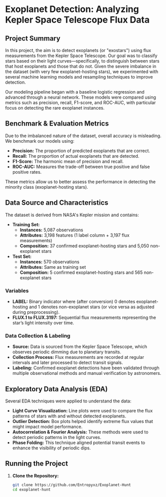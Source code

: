 # Exoplanet Detection: Analyzing Kepler Space Telescope Flux Data

## Project Summary

In this project, the aim is to detect exoplanets (or "exostars") using flux measurements from the Kepler Space Telescope. Our goal was to classify stars based on their light curves—specifically, to distinguish between stars that host exoplanets and those that do not. Given the severe imbalance in the dataset (with very few exoplanet-hosting stars), we experimented with several machine learning models and resampling techniques to improve detection.

Our modeling pipeline began with a baseline logistic regression and advanced through a neural network. These models were compared using metrics such as precision, recall, F1-score, and ROC-AUC, with particular focus on detecting the rare exoplanet instances.

## Benchmark & Evaluation Metrics

Due to the imbalanced nature of the dataset, overall accuracy is misleading. We benchmark our models using:
- **Precision:** The proportion of predicted exoplanets that are correct.
- **Recall:** The proportion of actual exoplanets that are detected.
- **F1-Score:** The harmonic mean of precision and recall.
- **ROC-AUC:** Measures the trade-off between true positive and false positive rates.

These metrics allow us to better assess the performance in detecting the minority class (exoplanet-hosting stars).

## Data Source and Characteristics

The dataset is derived from NASA's Kepler mission and contains:

- **Training Set:**
  - **Instances:** 5,087 observations
  - **Attributes:** 3,198 features (1 label column + 3,197 flux measurements)
  - **Composition:** 37 confirmed exoplanet-hosting stars and 5,050 non-exoplanet stars
- **Test Set:**
  - **Instances:** 570 observations
  - **Attributes:** Same as training set
  - **Composition:** 5 confirmed exoplanet-hosting stars and 565 non-exoplanet stars

### Variables

- **LABEL:** Binary indicator where (after conversion) 0 denotes exoplanet-hosting and 1 denotes non-exoplanet stars (or vice versa as adjusted during preprocessing).
- **FLUX.1 to FLUX.3197:** Sequential flux measurements representing the star’s light intensity over time.

### Data Collection & Labeling

- **Source:** Data is sourced from the Kepler Space Telescope, which observes periodic dimming due to planetary transits.
- **Collection Process:** Flux measurements are recorded at regular intervals and later processed to detect transit signals.
- **Labeling:** Confirmed exoplanet detections have been validated through multiple observational methods and manual verification by astronomers.

## Exploratory Data Analysis (EDA)

Several EDA techniques were applied to understand the data:
- **Light Curve Visualization:** Line plots were used to compare the flux patterns of stars with and without detected exoplanets.
- **Outlier Detection:** Box plots helped identify extreme flux values that might impact model performance.
- **Autocorrelation & Fourier Analysis:** These methods were used to detect periodic patterns in the light curves.
- **Phase Folding:** This technique aligned potential transit events to enhance the visibility of periodic dips.

  
## Running the Project

1. **Clone the Repository:**
   ```bash
   git clone https://github.com/Entropyxz/Exoplanet-Hunt
   cd exoplanet-hunt
